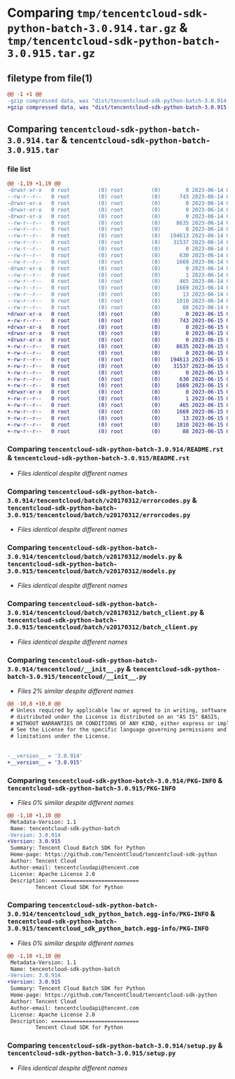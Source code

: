 # Comparing `tmp/tencentcloud-sdk-python-batch-3.0.914.tar.gz` & `tmp/tencentcloud-sdk-python-batch-3.0.915.tar.gz`

## filetype from file(1)

```diff
@@ -1 +1 @@
-gzip compressed data, was "dist/tencentcloud-sdk-python-batch-3.0.914.tar", last modified: Wed Jun 14 00:18:58 2023, max compression
+gzip compressed data, was "dist/tencentcloud-sdk-python-batch-3.0.915.tar", last modified: Thu Jun 15 00:18:12 2023, max compression
```

## Comparing `tencentcloud-sdk-python-batch-3.0.914.tar` & `tencentcloud-sdk-python-batch-3.0.915.tar`

### file list

```diff
@@ -1,19 +1,19 @@
-drwxr-xr-x   0 root         (0) root         (0)        0 2023-06-14 00:18:58.000000 tencentcloud-sdk-python-batch-3.0.914/
--rw-r--r--   0 root         (0) root         (0)      743 2023-06-14 00:18:58.000000 tencentcloud-sdk-python-batch-3.0.914/README.rst
-drwxr-xr-x   0 root         (0) root         (0)        0 2023-06-14 00:18:58.000000 tencentcloud-sdk-python-batch-3.0.914/tencentcloud/
-drwxr-xr-x   0 root         (0) root         (0)        0 2023-06-14 00:18:58.000000 tencentcloud-sdk-python-batch-3.0.914/tencentcloud/batch/
-drwxr-xr-x   0 root         (0) root         (0)        0 2023-06-14 00:18:58.000000 tencentcloud-sdk-python-batch-3.0.914/tencentcloud/batch/v20170312/
--rw-r--r--   0 root         (0) root         (0)     8635 2023-06-14 00:18:58.000000 tencentcloud-sdk-python-batch-3.0.914/tencentcloud/batch/v20170312/errorcodes.py
--rw-r--r--   0 root         (0) root         (0)        0 2023-06-14 00:18:58.000000 tencentcloud-sdk-python-batch-3.0.914/tencentcloud/batch/v20170312/__init__.py
--rw-r--r--   0 root         (0) root         (0)   194613 2023-06-14 00:18:58.000000 tencentcloud-sdk-python-batch-3.0.914/tencentcloud/batch/v20170312/models.py
--rw-r--r--   0 root         (0) root         (0)    31537 2023-06-14 00:18:58.000000 tencentcloud-sdk-python-batch-3.0.914/tencentcloud/batch/v20170312/batch_client.py
--rw-r--r--   0 root         (0) root         (0)        0 2023-06-14 00:18:58.000000 tencentcloud-sdk-python-batch-3.0.914/tencentcloud/batch/__init__.py
--rw-r--r--   0 root         (0) root         (0)      630 2023-06-14 00:18:58.000000 tencentcloud-sdk-python-batch-3.0.914/tencentcloud/__init__.py
--rw-r--r--   0 root         (0) root         (0)     1669 2023-06-14 00:18:58.000000 tencentcloud-sdk-python-batch-3.0.914/PKG-INFO
-drwxr-xr-x   0 root         (0) root         (0)        0 2023-06-14 00:18:58.000000 tencentcloud-sdk-python-batch-3.0.914/tencentcloud_sdk_python_batch.egg-info/
--rw-r--r--   0 root         (0) root         (0)        1 2023-06-14 00:18:58.000000 tencentcloud-sdk-python-batch-3.0.914/tencentcloud_sdk_python_batch.egg-info/dependency_links.txt
--rw-r--r--   0 root         (0) root         (0)      465 2023-06-14 00:18:58.000000 tencentcloud-sdk-python-batch-3.0.914/tencentcloud_sdk_python_batch.egg-info/SOURCES.txt
--rw-r--r--   0 root         (0) root         (0)     1669 2023-06-14 00:18:58.000000 tencentcloud-sdk-python-batch-3.0.914/tencentcloud_sdk_python_batch.egg-info/PKG-INFO
--rw-r--r--   0 root         (0) root         (0)       13 2023-06-14 00:18:58.000000 tencentcloud-sdk-python-batch-3.0.914/tencentcloud_sdk_python_batch.egg-info/top_level.txt
--rw-r--r--   0 root         (0) root         (0)     1010 2023-06-14 00:18:58.000000 tencentcloud-sdk-python-batch-3.0.914/setup.py
--rw-r--r--   0 root         (0) root         (0)       88 2023-06-14 00:18:58.000000 tencentcloud-sdk-python-batch-3.0.914/setup.cfg
+drwxr-xr-x   0 root         (0) root         (0)        0 2023-06-15 00:18:12.000000 tencentcloud-sdk-python-batch-3.0.915/
+-rw-r--r--   0 root         (0) root         (0)      743 2023-06-15 00:18:12.000000 tencentcloud-sdk-python-batch-3.0.915/README.rst
+drwxr-xr-x   0 root         (0) root         (0)        0 2023-06-15 00:18:12.000000 tencentcloud-sdk-python-batch-3.0.915/tencentcloud/
+drwxr-xr-x   0 root         (0) root         (0)        0 2023-06-15 00:18:12.000000 tencentcloud-sdk-python-batch-3.0.915/tencentcloud/batch/
+drwxr-xr-x   0 root         (0) root         (0)        0 2023-06-15 00:18:12.000000 tencentcloud-sdk-python-batch-3.0.915/tencentcloud/batch/v20170312/
+-rw-r--r--   0 root         (0) root         (0)     8635 2023-06-15 00:18:12.000000 tencentcloud-sdk-python-batch-3.0.915/tencentcloud/batch/v20170312/errorcodes.py
+-rw-r--r--   0 root         (0) root         (0)        0 2023-06-15 00:18:12.000000 tencentcloud-sdk-python-batch-3.0.915/tencentcloud/batch/v20170312/__init__.py
+-rw-r--r--   0 root         (0) root         (0)   194613 2023-06-15 00:18:12.000000 tencentcloud-sdk-python-batch-3.0.915/tencentcloud/batch/v20170312/models.py
+-rw-r--r--   0 root         (0) root         (0)    31537 2023-06-15 00:18:12.000000 tencentcloud-sdk-python-batch-3.0.915/tencentcloud/batch/v20170312/batch_client.py
+-rw-r--r--   0 root         (0) root         (0)        0 2023-06-15 00:18:12.000000 tencentcloud-sdk-python-batch-3.0.915/tencentcloud/batch/__init__.py
+-rw-r--r--   0 root         (0) root         (0)      630 2023-06-15 00:18:12.000000 tencentcloud-sdk-python-batch-3.0.915/tencentcloud/__init__.py
+-rw-r--r--   0 root         (0) root         (0)     1669 2023-06-15 00:18:12.000000 tencentcloud-sdk-python-batch-3.0.915/PKG-INFO
+drwxr-xr-x   0 root         (0) root         (0)        0 2023-06-15 00:18:12.000000 tencentcloud-sdk-python-batch-3.0.915/tencentcloud_sdk_python_batch.egg-info/
+-rw-r--r--   0 root         (0) root         (0)        1 2023-06-15 00:18:12.000000 tencentcloud-sdk-python-batch-3.0.915/tencentcloud_sdk_python_batch.egg-info/dependency_links.txt
+-rw-r--r--   0 root         (0) root         (0)      465 2023-06-15 00:18:12.000000 tencentcloud-sdk-python-batch-3.0.915/tencentcloud_sdk_python_batch.egg-info/SOURCES.txt
+-rw-r--r--   0 root         (0) root         (0)     1669 2023-06-15 00:18:12.000000 tencentcloud-sdk-python-batch-3.0.915/tencentcloud_sdk_python_batch.egg-info/PKG-INFO
+-rw-r--r--   0 root         (0) root         (0)       13 2023-06-15 00:18:12.000000 tencentcloud-sdk-python-batch-3.0.915/tencentcloud_sdk_python_batch.egg-info/top_level.txt
+-rw-r--r--   0 root         (0) root         (0)     1010 2023-06-15 00:18:12.000000 tencentcloud-sdk-python-batch-3.0.915/setup.py
+-rw-r--r--   0 root         (0) root         (0)       88 2023-06-15 00:18:12.000000 tencentcloud-sdk-python-batch-3.0.915/setup.cfg
```

### Comparing `tencentcloud-sdk-python-batch-3.0.914/README.rst` & `tencentcloud-sdk-python-batch-3.0.915/README.rst`

 * *Files identical despite different names*

### Comparing `tencentcloud-sdk-python-batch-3.0.914/tencentcloud/batch/v20170312/errorcodes.py` & `tencentcloud-sdk-python-batch-3.0.915/tencentcloud/batch/v20170312/errorcodes.py`

 * *Files identical despite different names*

### Comparing `tencentcloud-sdk-python-batch-3.0.914/tencentcloud/batch/v20170312/models.py` & `tencentcloud-sdk-python-batch-3.0.915/tencentcloud/batch/v20170312/models.py`

 * *Files identical despite different names*

### Comparing `tencentcloud-sdk-python-batch-3.0.914/tencentcloud/batch/v20170312/batch_client.py` & `tencentcloud-sdk-python-batch-3.0.915/tencentcloud/batch/v20170312/batch_client.py`

 * *Files identical despite different names*

### Comparing `tencentcloud-sdk-python-batch-3.0.914/tencentcloud/__init__.py` & `tencentcloud-sdk-python-batch-3.0.915/tencentcloud/__init__.py`

 * *Files 2% similar despite different names*

```diff
@@ -10,8 +10,8 @@
 # Unless required by applicable law or agreed to in writing, software
 # distributed under the License is distributed on an "AS IS" BASIS,
 # WITHOUT WARRANTIES OR CONDITIONS OF ANY KIND, either express or implied.
 # See the License for the specific language governing permissions and
 # limitations under the License.
 
 
-__version__ = '3.0.914'
+__version__ = '3.0.915'
```

### Comparing `tencentcloud-sdk-python-batch-3.0.914/PKG-INFO` & `tencentcloud-sdk-python-batch-3.0.915/PKG-INFO`

 * *Files 0% similar despite different names*

```diff
@@ -1,10 +1,10 @@
 Metadata-Version: 1.1
 Name: tencentcloud-sdk-python-batch
-Version: 3.0.914
+Version: 3.0.915
 Summary: Tencent Cloud Batch SDK for Python
 Home-page: https://github.com/TencentCloud/tencentcloud-sdk-python
 Author: Tencent Cloud
 Author-email: tencentcloudapi@tencent.com
 License: Apache License 2.0
 Description: ============================
         Tencent Cloud SDK for Python
```

### Comparing `tencentcloud-sdk-python-batch-3.0.914/tencentcloud_sdk_python_batch.egg-info/PKG-INFO` & `tencentcloud-sdk-python-batch-3.0.915/tencentcloud_sdk_python_batch.egg-info/PKG-INFO`

 * *Files 0% similar despite different names*

```diff
@@ -1,10 +1,10 @@
 Metadata-Version: 1.1
 Name: tencentcloud-sdk-python-batch
-Version: 3.0.914
+Version: 3.0.915
 Summary: Tencent Cloud Batch SDK for Python
 Home-page: https://github.com/TencentCloud/tencentcloud-sdk-python
 Author: Tencent Cloud
 Author-email: tencentcloudapi@tencent.com
 License: Apache License 2.0
 Description: ============================
         Tencent Cloud SDK for Python
```

### Comparing `tencentcloud-sdk-python-batch-3.0.914/setup.py` & `tencentcloud-sdk-python-batch-3.0.915/setup.py`

 * *Files identical despite different names*

